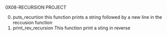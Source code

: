 0X08-RECURSION PROJECT

0. puts_recurtion
this function prints a string followed by a new line in the reccusion function
1. print_rev_recursion
This function print a sting in reverse
